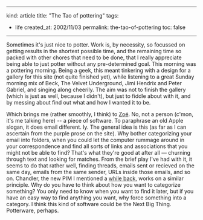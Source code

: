 -----
kind: article
title: "The Tao of pottering"
tags:
- life
created_at: 2002/11/03
permalink: the-tao-of-pottering
toc: false
-----

<p>Sometimes it's just nice to potter. Work is, by necessity, so focussed on getting results in the shortest possible time, and the remaining time so packed with other chores that need to be done, that I really appreciate being able to just potter without any pre-determined goal. This morning was a pottering morning. Being a geek, this meant tinkering with a design for a gallery for this site (not quite finished yet), while listening to a great Sunday morning mix of Beck, The Velvet Underground, Jimi Hendrix and Peter Gabriel, and singing along cheerily. The aim was not to finish the gallery (which is just as well, because I didn't), but just to fiddle about with it, and by messing about find out what and how I wanted it to be.</p>

<p>Which brings me (rather smoothly, I think) to <a href="http://guests.evectors.it/zoe/">Zo&eacute;</a>. No, not a person (c'mon, it's me talking here) -- a piece of software. To paraphrase an old Apple slogan, it does email different. ly. The general idea is this (as far as I can ascertain from the purple prose on the site). Why bother categorizing your email into folders, when you could let the computer rummage around in your correspondence and find all sorts of links and associations that you might not be able to find? That's what they're good at after all &#151; churning through text and looking for matches. From the brief play I've had with it, it seems to do that rather well, finding threads, emails sent or recieved on the same day, emails from the same sender, URLs inside those emails, and so on. Chandler, the new PIM I mentioned a <a href="http://www.rousette.org.uk/blog/archives/open-source-activity">while back</a>, works on a similar principle. Why do you have to think about how you want to categorize something? You only need to know when you want to find it later, but if you have an easy way to find anything you want, why force something into a category. I think this kind of software could be the Next Big Thing. Potterware, perhaps.</p>
